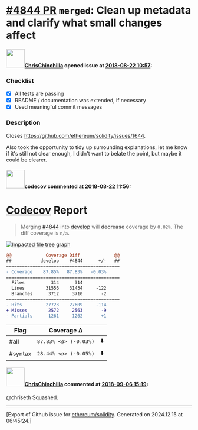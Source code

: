 # [\#4844 PR](https://github.com/ethereum/solidity/pull/4844) `merged`: Clean up metadata and clarify what small changes affect

#### <img src="https://avatars.githubusercontent.com/u/42080?u=54f700afa4263a5f86d2036b7ae598c2a2b419c0&v=4" width="50">[ChrisChinchilla](https://github.com/ChrisChinchilla) opened issue at [2018-08-22 10:57](https://github.com/ethereum/solidity/pull/4844):

### Checklist
- [x] All tests are passing
- [x] README / documentation was extended, if necessary
- [x] Used meaningful commit messages

### Description
Closes https://github.com/ethereum/solidity/issues/1644.

Also took the opportunity to tidy up surrounding explanations, let me know if it's still not clear enough, I didn't want to belate the point, but maybe it could be clearer.

#### <img src="https://avatars.githubusercontent.com/in/254?v=4" width="50">[codecov](https://github.com/apps/codecov) commented at [2018-08-22 11:56](https://github.com/ethereum/solidity/pull/4844#issuecomment-415006855):

# [Codecov](https://codecov.io/gh/ethereum/solidity/pull/4844?src=pr&el=h1) Report
> Merging [#4844](https://codecov.io/gh/ethereum/solidity/pull/4844?src=pr&el=desc) into [develop](https://codecov.io/gh/ethereum/solidity/commit/f19cddd59e5d5389a47098ab9ae5ec0f1c5213f9?src=pr&el=desc) will **decrease** coverage by `0.02%`.
> The diff coverage is `n/a`.

[![Impacted file tree graph](https://codecov.io/gh/ethereum/solidity/pull/4844/graphs/tree.svg?width=650&token=87PGzVEwU0&height=150&src=pr)](https://codecov.io/gh/ethereum/solidity/pull/4844?src=pr&el=tree)

```diff
@@             Coverage Diff             @@
##           develop    #4844      +/-   ##
===========================================
- Coverage    87.85%   87.83%   -0.03%     
===========================================
  Files          314      314              
  Lines        31556    31434     -122     
  Branches      3712     3710       -2     
===========================================
- Hits         27723    27609     -114     
+ Misses        2572     2563       -9     
- Partials      1261     1262       +1
```

| Flag | Coverage Δ | |
|---|---|---|
| #all | `87.83% <ø> (-0.03%)` | :arrow_down: |
| #syntax | `28.44% <ø> (-0.05%)` | :arrow_down: |

#### <img src="https://avatars.githubusercontent.com/u/42080?u=54f700afa4263a5f86d2036b7ae598c2a2b419c0&v=4" width="50">[ChrisChinchilla](https://github.com/ChrisChinchilla) commented at [2018-09-06 15:19](https://github.com/ethereum/solidity/pull/4844#issuecomment-419134087):

@chriseth Squashed.


-------------------------------------------------------------------------------



[Export of Github issue for [ethereum/solidity](https://github.com/ethereum/solidity). Generated on 2024.12.15 at 06:45:24.]
